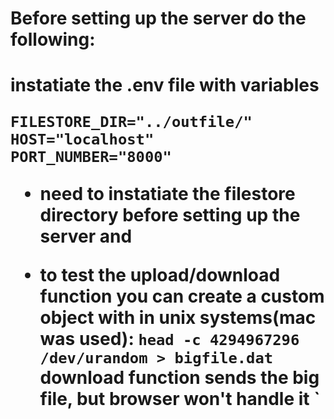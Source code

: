 <h1> Before setting up the server do the following:<h1>

instatiate the .env file with variables

    FILESTORE_DIR="../outfile/"
    HOST="localhost"
    PORT_NUMBER="8000"


- need to instatiate the filestore directory before setting up the server and

- to test the upload/download function you can create a custom object with in unix systems(mac was used):
 `head -c 4294967296 /dev/urandom > bigfile.dat`
  download function sends the big file, but browser won't handle it
`